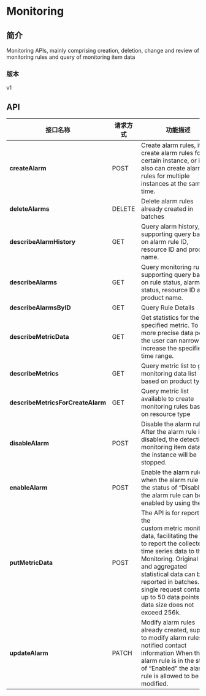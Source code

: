 # Monitoring


## 简介
Monitoring APIs, mainly comprising creation, deletion, change and review of monitoring rules and query of monitoring item data


### 版本
v1


## API
|接口名称|请求方式|功能描述|
|---|---|---|
|**createAlarm**|POST|Create alarm rules, it can create alarm rules for a certain instance, or it also can create alarm rules for multiple instances at the same time.|
|**deleteAlarms**|DELETE|Delete alarm rules already created in batches|
|**describeAlarmHistory**|GET|Query alarm history, supporting query based on alarm rule ID, resource ID and product name.|
|**describeAlarms**|GET|Query monitoring rules, supporting query based on rule status, alarm status, resource ID and product name.|
|**describeAlarmsByID**|GET|Query Rule Details|
|**describeMetricData**|GET|Get statistics for the specified metric. To get more precise data points, the user can narrow or increase the specified time range.|
|**describeMetrics**|GET|Query metric list to get monitoring data list based on product type|
|**describeMetricsForCreateAlarm**|GET|Query metric list available to create monitoring rules based on resource type|
|**disableAlarm**|POST|Disable the alarm rule. After the alarm rule is disabled, the detection of monitoring item data of the instance will be stopped.|
|**enableAlarm**|POST|Enable the alarm rule, when the alarm rule is in the status of “Disabled”, the alarm rule can be enabled by using the API.|
|**putMetricData**|POST|The API is for reporting the custom metric monitoring data, facilitating the user to report the collected time series data to the Monitoring. Original data and aggregated statistical data can be reported in batches. A single request contains up to 50 data points; the data size does not exceed 256k.|
|**updateAlarm**|PATCH|Modify alarm rules already created, support to modify alarm rules and notified contact information When the alarm rule is in the status of “Enabled” the alarm rule is allowed to be modified.|
